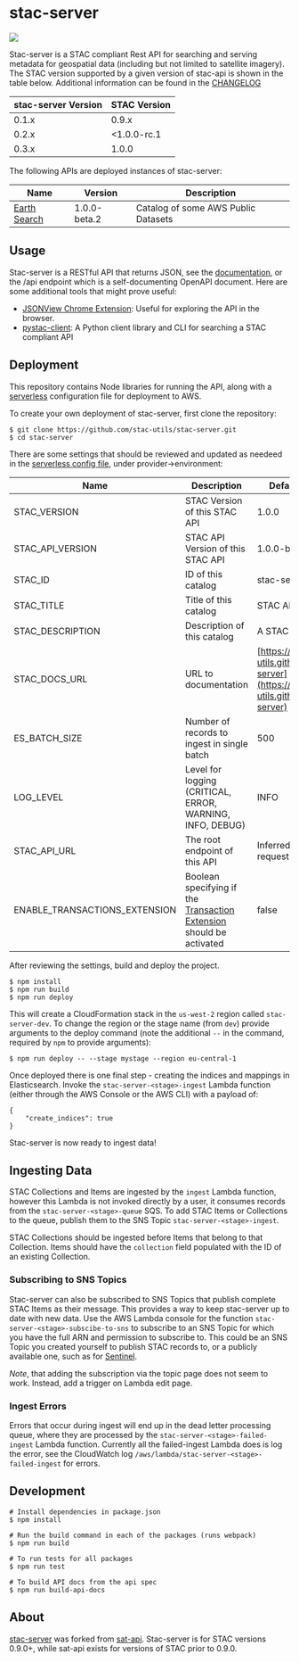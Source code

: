 # stac-server 

![](https://github.com/stac-utils/stac-server/workflows/Push%20Event/badge.svg)

Stac-server is a STAC compliant Rest API for searching and serving metadata for geospatial data (including but not limited to satellite imagery). The STAC version supported by a given version of stac-api is shown in the table below. Additional information can be found in the [CHANGELOG](CHANGELOG.md)

| stac-server Version | STAC Version  |
| -------- | ---------- |
| 0.1.x    | 0.9.x      |
| 0.2.x    | <1.0.0-rc.1 |
| 0.3.x    | 1.0.0 |

The following APIs are deployed instances of stac-server:

| Name     | Version   | Description |
| -------- | ----      | ----        |
| [Earth Search](https://earth-search.aws.element84.com/v0/) | 1.0.0-beta.2 | Catalog of some AWS Public Datasets |


## Usage

Stac-server is a RESTful API that returns JSON, see the [documentation](http://stac-utils.github.io/stac-server), or the /api endpoint which is a self-documenting OpenAPI document. Here are some additional tools that might prove useful:

- [JSONView Chrome Extension](https://chrome.google.com/webstore/detail/jsonview/chklaanhfefbnpoihckbnefhakgolnmc?hl=en): Useful for exploring the API in the browser.
- [pystac-client](https://github.com/stac-utils/pystac-client): A Python client library and CLI for searching a STAC compliant API


## Deployment

This repository contains Node libraries for running the API, along with a [serverless](https://serverless.com/) configuration file for deployment to AWS.

To create your own deployment of stac-server, first clone the repository:

```
$ git clone https://github.com/stac-utils/stac-server.git
$ cd stac-server
```

There are some settings that should be reviewed and updated as needeed in the [serverless config file](serverless.yml), under provider->environment:

| Name | Description | Default Value |
| ---- | ----------- | ------------- |
| STAC_VERSION | STAC Version of this STAC API | 1.0.0 |
| STAC_API_VERSION | STAC API Version of this STAC API | 1.0.0-beta.1 |
| STAC_ID | ID of this catalog | stac-server |
| STAC_TITLE | Title of this catalog | STAC API |
| STAC_DESCRIPTION | Description of this catalog | A STAC API |
| STAC_DOCS_URL | URL to documentation | [https://stac-utils.github.io/stac-server](https://stac-utils.github.io/stac-server) |
| ES_BATCH_SIZE | Number of records to ingest in single batch | 500 |
| LOG_LEVEL | Level for logging (CRITICAL, ERROR, WARNING, INFO, DEBUG) | INFO |
| STAC_API_URL | The root endpoint of this API | Inferred from request |
| ENABLE_TRANSACTIONS_EXTENSION | Boolean specifying if the [Transaction Extension](https://github.com/radiantearth/stac-api-spec/tree/master/extensions/transaction) should be activated | false |

After reviewing the settings, build and deploy the project.

```
$ npm install
$ npm run build
$ npm run deploy
```

This will create a CloudFormation stack in the `us-west-2` region called `stac-server-dev`. To change the region or the stage name (from `dev`) provide arguments to the deploy command (note the additional `--` in the command, required by `npm` to provide arguments):

```
$ npm run deploy -- --stage mystage --region eu-central-1
```

Once deployed there is one final step - creating the indices and mappings in Elasticsearch. Invoke the `stac-server-<stage>-ingest` Lambda function (either through the AWS Console or the AWS CLI) with a payload of:

```
{
    "create_indices": true
}
```

Stac-server is now ready to ingest data!

## Ingesting Data

STAC Collections and Items are ingested by the `ingest` Lambda function, however this Lambda is not invoked directly by a user, it consumes records from the `stac-server-<stage>-queue` SQS. To add STAC Items or Collections to the queue, publish them to the SNS Topic `stac-server-<stage>-ingest`.

STAC Collections should be ingested before Items that belong to that Collection. Items should have the `collection` field populated with the ID of an existing Collection.

### Subscribing to SNS Topics

Stac-server can also be subscribed to SNS Topics that publish complete STAC Items as their message. This provides a way to keep stac-server up to date with new data. Use the AWS Lambda console for the function `stac-server-<stage>-subscibe-to-sns` to subscribe to an SNS Topic for which you have the full ARN and permission to subscribe to. This could be an SNS Topic you created yourself to publish STAC records to, or a publicly available one, such as for [Sentinel](https://github.com/sat-utils/sat-stac-sentinel).

*Note*, that adding the subscription via the topic page does not seem to work. Instead, add a trigger on Lambda edit page.

### Ingest Errors

Errors that occur during ingest will end up in the dead letter processing queue, where they are processed by the `stac-server-<stage>-failed-ingest` Lambda function. Currently all the failed-ingest Lambda does is log the error, see the CloudWatch log `/aws/lambda/stac-server-<stage>-failed-ingest` for errors.

## Development


```
# Install dependencies in package.json
$ npm install

# Run the build command in each of the packages (runs webpack)
$ npm run build

# To run tests for all packages
$ npm run test

# To build API docs from the api spec
$ npm run build-api-docs
```

## About

[stac-server](https://github.com/stac-utils/stac-server) was forked from [sat-api](https://github.com/sat-utils/sat-api). Stac-server is for STAC versions 0.9.0+, while sat-api exists for versions of STAC prior to 0.9.0.
